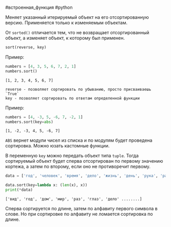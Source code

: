 #встроенная_функция #python 

Меняет указанный итерируемый объект на его отсортированную версию. Применяется только к изменяемым объектам. 

От `sorted()` отличается тем, что не возвращает отсортированный объект, а изменяет объект, к которому был применен.
```python
sort(reverse, key)
```
Пример:
```python
numbers = [4, 3, 5, 6, 7, 2, 1]
numbers.sort()
```
```
[1, 2, 3, 4, 5, 6, 7]
```
	reverse - позволяет сортировать по убыванию, просто присваиваешь `True`
	key - позволяет сортировать по ответам определенной функции
Пример:
```python
numbers = [4, -3, 5, -6, 7, -2, 1]
numbers.sort(key=abs)
```
```
[1, -2, -3, 4, 5, -6, 7]
```
`ABS` вернет модули чисел из списка и по модулям будет проведена сортировка. Можно юзать кастомные функции.

В переменную `key` можно передать объект типа `tuple`. Тогда сортируемый объект будет сперва отсортирован по первому значению кортежа, а затем по второму, если оно не противоречит первому.

```python
data = ['год', 'человек', 'время', 'дело', 'жизнь', 'день', 'рука', 'раз', 'работа', 'слово', 'место', 'лицо', 'друг','глаз', 'вопрос', 'дом', 'сторона', 'страна', 'мир', 'случай', 'голова', 'ребенок', 'сила', 'конец', 'вид', 'система', 'часть', 'город', 'отношение', 'женщина', 'деньги']

data.sort(key=lambda x: (len(x), x))
print(*data)
```
```
['вид', 'год', 'дом', 'мир', 'раз', 'глаз', 'дело' ........]
```
Сперва сортируется по длине, затем по алфавиту первого символа в слове. Но при сортировке по алфавиту не ломается сортировка по длине.